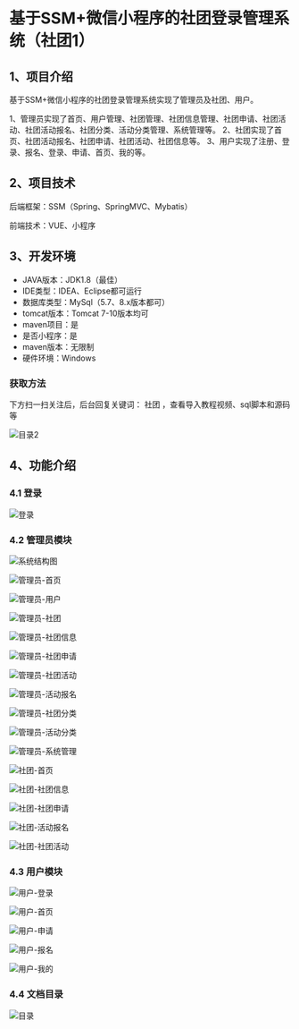 # 基于SSM+微信小程序的社团登录管理系统（社团1）



## 1、项目介绍

基于SSM+微信小程序的社团登录管理系统实现了管理员及社团、用户。

1、管理员实现了首页、用户管理、社团管理、社团信息管理、社团申请、社团活动、社团活动报名、社团分类、活动分类管理、系统管理等。
2、社团实现了首页、社团活动报名、社团申请、社团活动、社团信息等。
3、用户实现了注册、登录、报名、登录、申请、首页、我的等。

## 2、项目技术

后端框架：SSM（Spring、SpringMVC、Mybatis）

前端技术：VUE、小程序

## 3、开发环境

- JAVA版本：JDK1.8（最佳）
- IDE类型：IDEA、Eclipse都可运行
- 数据库类型：MySql（5.7、8.x版本都可） 
- tomcat版本：Tomcat 7-10版本均可
- maven项目：是
- 是否小程序：是
- maven版本：无限制
- 硬件环境：Windows
###  获取方法

下方扫一扫关注后，后台回复关键词：  社团  ，查看导入教程视频、sql脚本和源码等

![目录2](https://www.codemarket.fun/202407032155305.png)

## 4、功能介绍

### 4.1 登录

![登录](https://www.codemarket.fun/202407271748486.png)

### 4.2 管理员模块

![系统结构图](https://www.codemarket.fun/202407271749530.png)

![管理员-首页](https://www.codemarket.fun/202407271749894.png)

![管理员-用户](https://www.codemarket.fun/202407271749025.png)

![管理员-社团](https://www.codemarket.fun/202407271749086.png)

![管理员-社团信息](https://www.codemarket.fun/202407271749490.png)

![管理员-社团申请](https://www.codemarket.fun/202407271749102.png)

![管理员-社团活动](https://www.codemarket.fun/202407271749094.png)

![管理员-活动报名](https://www.codemarket.fun/202407271749069.png)

![管理员-社团分类](https://www.codemarket.fun/202407271749084.png)

![管理员-活动分类](https://www.codemarket.fun/202407271749067.png)

![管理员-系统管理](https://www.codemarket.fun/202407271749965.png)

![社团-首页](https://www.codemarket.fun/202407271749448.png)

![社团-社团信息](https://www.codemarket.fun/202407271749314.png)

![社团-社团申请](https://www.codemarket.fun/202407271749198.png)

![社团-活动报名](https://www.codemarket.fun/202407271749074.png)

![社团-社团活动](https://www.codemarket.fun/202407271749151.png)

### 4.3 用户模块

![用户-登录](https://www.codemarket.fun/202407271749004.png)

![用户-首页](https://www.codemarket.fun/202407271749016.png)

![用户-申请](https://www.codemarket.fun/202407271749028.png)

![用户-报名](https://www.codemarket.fun/202407271749006.png)

![用户-我的](https://www.codemarket.fun/202407271749034.png)

### 4.4 文档目录

![目录](https://www.codemarket.fun/202407271749954.png)
